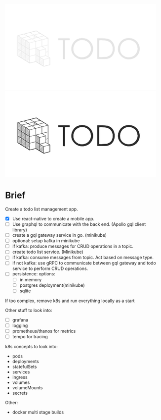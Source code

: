 
![Logo](https://github.com/4rknova/learning.full_stack/blob/main/frontend/app/public/images/logo-dark.png?raw=true?raw=true#gh-dark-mode-only)
![Logo](https://github.com/4rknova/learning.full_stack/blob/main/frontend/app/public/images/logo-light.png?raw=true#gh-light-mode-only)

# Brief

Create a todo list management app. 

- [x] Use react-native to create a mobile app.
- [ ] Use graphql to communicate with the back end. (Apollo gql client library)
- [ ] create a gql gateway service in go. (minikube)
- [ ] optional: setup kafka in minikube
- [ ] if kafka: produce messages for CRUD operations in a topic.
- [ ] create todo list service. (Minikube)
- [ ] if kafka: consume messages from topic. Act based on message type.
- [ ] if not kafka: use gRPC to communicate between gql gateway and todo service to perform CRUD operations.
- [ ] persistence: options:
   - [ ] in memory
   - [ ] postgres deployment(minikube)
   - [ ] sqlite

If too complex, remove k8s and run everything locally as a start

Other stuff to look into:

- [ ] grafana
- [ ] logging
- [ ] prometheus/thanos for metrics
- [ ] tempo for tracing

k8s concepts to look into:

* pods
* deployments
* statefulSets
* services
* ingress
* volumes
* volumeMounts
* secrets

Other:

* docker multi stage builds
